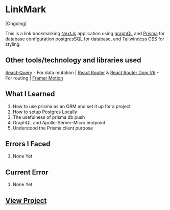# LinkMark

[Ongoing]

This is a link bookmarking [NextJs](https://nextjs.org/) application using [graphQL](https://graphql.org/) and [Prisma](https://www.prisma.io/graphql) for database configuration [postgresSQL](https://www.postgresql.org/) for database, and [Tailwindcss CSS](https://tailwindcss.com/docs/guides/create-react-app) for styling.

## Other tools/technology and libraries used

 [React-Query](https://tanstackquery.com/) - For data mutation |
 [React Router](https://reactrouter.com/) & [React Router Dom V6](https://reactrouter.com/) - For routing | [Framer Motion](https://reactrouter.com/)

## What I Learned

  1. How to use prisma as an ORM and set it up for a project
  2. How to setup Postgres Locally
  3. The usefulness of prisma db push
  4. GraphQL and Apollo-Server-Micro endpoint
  5. Understood the Prisma client purpose
  
## Errors  I Faced

  1. None Yet

## Current Error
  
  1. None Yet

## [View Project](https://www.yasirgaji.com)
